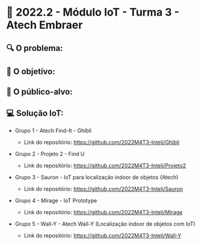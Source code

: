 # 🙋‍ 2022.2 - Módulo IoT - Turma 3 - Atech Embraer

## 🔍 O problema:


## 🎯 O objetivo:


## 🧩 O público-alvo:


## 💻 Solução IoT:

- Grupo 1 - Atech Find-It - Ghibli
  - Link do repositório: https://github.com/2022M4T3-Inteli/Ghibli
  
- Grupo 2 - Projeto 2 - Find U
  - Link do repositório: https://github.com/2022M4T3-Inteli/Projeto2
  
- Grupo 3 - Sauron - IoT para localização indoor de objetos (Atech)
  - Link do repositório: https://github.com/2022M4T3-Inteli/Sauron
  
- Grupo 4 - Mirage - IoT Prototype
  - Link do repositório: https://github.com/2022M4T3-Inteli/Mirage
  
- Grupo 5 - Wall-Y - Atech Wall-Y (Localização indoor de objetos com IoT)
  - Link do repositório: https://github.com/2022M4T3-Inteli/Wall-Y

